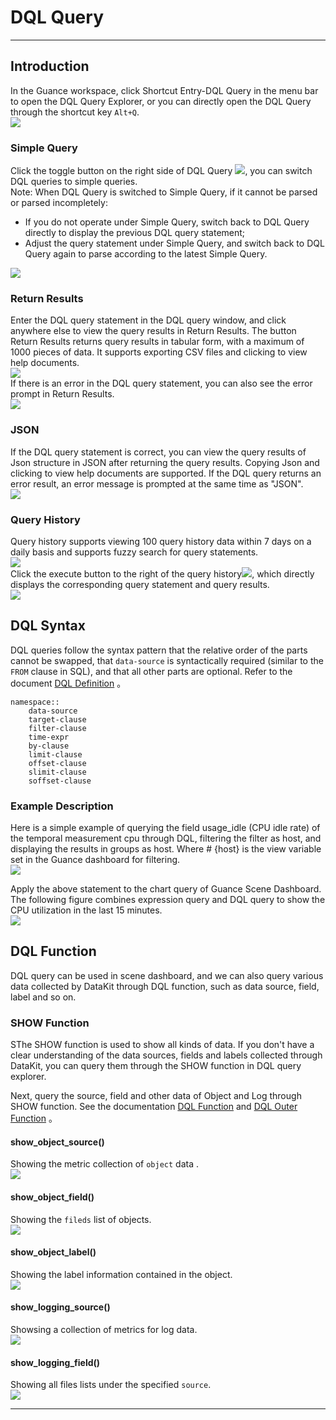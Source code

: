 # DQL Query
---

## Introduction

In the Guance workspace, click Shortcut Entry-DQL Query in the menu bar to open the DQL Query Explorer, or you can directly open the DQL Query through the shortcut key `Alt+Q`.<br />![](img/3.dql_6.png)

### Simple Query
Click the toggle button on the right side of DQL Query ![](img/3.dql_5.png), you can switch DQL queries to simple queries.<br />Note: When DQL Query is switched to Simple Query, if it cannot be parsed or parsed incompletely:

- If you do not operate under Simple Query, switch back to DQL Query directly to display the previous DQL query statement;
- Adjust the query statement under Simple Query, and switch back to DQL Query again to parse according to the latest Simple Query.

![](img/3.dql_2.png)

### Return Results

Enter the DQL query statement in the DQL query window, and click anywhere else to view the query results in Return Results. The button Return Results returns query results in tabular form, with a maximum of 1000 pieces of data. It supports exporting CSV files and clicking to view help documents. <br />![](img/3.dql_1.png)<br />If there is an error in the DQL query statement, you can also see the error prompt in Return Results.<br />![](img/3.dql_7.png)

### JSON

If the DQL query statement is correct, you can view the query results of Json structure in JSON after returning the query results. Copying Json and clicking to view help documents are supported. If the DQL query returns an error result, an error message is prompted at the same time as "JSON".<br />![](img/3.dql_3.png)

### Query History

Query history supports viewing 100 query history data within 7 days on a daily basis and supports fuzzy search for query statements.<br />![](img/3.dql_4.png)<br />Click the execute button to the right of the query history![](img/3.dql_8.png), which directly displays the corresponding query statement and query results.<br />![](img/3.dql_1.png)

## DQL Syntax

DQL queries follow the syntax pattern that the relative order of the parts cannot be swapped, that `data-source` is syntactically required (similar to the  `FROM` clause in SQL), and that all other parts are optional. Refer to the document [DQL Definition](../dql/define.md) 。
```
namespace::
	data-source
	target-clause
	filter-clause
	time-expr
	by-clause
	limit-clause
	offset-clause
	slimit-clause
	soffset-clause
```

### Example Description

Here is a simple example of querying the field usage_idle (CPU idle rate) of the temporal measurement cpu through DQL, filtering the filter as host, and displaying the results in groups as host. Where # {host} is the view variable set in the Guance dashboard for filtering.<br />![](img/4.DQL_2.1.png)

Apply the above statement to the chart query of Guance Scene Dashboard. The following figure combines expression query and DQL query to show the CPU utilization in the last 15 minutes. <br />![](img/4.DQL_2.png)

## DQL Function

DQL query can be used in scene dashboard, and we can also query various data collected by DataKit through DQL function, such as data source, field, label and so on.

### SHOW Function

SThe SHOW function is used to show all kinds of data. If you don't have a clear understanding of the data sources, fields and labels collected through DataKit, you can query them through the SHOW function in DQL query explorer.

Next, query the source, field and other data of Object and Log through SHOW function. See the documentation [DQL Function](../dql/funcs.md) and [DQL Outer Function](../dql/out-funcs.md) 。

#### show_object_source()

Showing the metric collection of `object` data .<br />![](img/3.dql_9.png)

#### show_object_field()

Showing the `fileds` list of objects.<br />![](img/3.dql_10.png)

#### show_object_label()

Showing the label information contained in the object.<br />![](img/3.dql_11.png)

#### show_logging_source()

Showsing a collection of metrics for log data.<br />![](img/3.dql_12.png)

#### show_logging_field()

Showing all files lists under the specified `source`.<br />![](img/3.dql_13.png)


---

